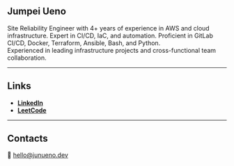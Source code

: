 ## Jumpei Ueno
Site Reliability Engineer with 4+ years of experience in AWS and cloud infrastructure. Expert in CI/CD, IaC, and automation.
Proficient in GitLab CI/CD, Docker, Terraform, Ansible, Bash, and Python.  
Experienced in leading infrastructure projects and cross-functional team collaboration.

---

## Links
- **[LinkedIn](https://www.linkedin.com/in/jun-uen0)**  
- **[LeetCode](https://leetcode.com/u/jun-uen0)**   

---

## Contacts
📧 hello@junueno.dev  
